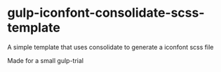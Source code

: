 # gulp-iconfont-consolidate-scss-template
A simple template that uses consolidate to generate a iconfont scss file

Made for a small gulp-trial
